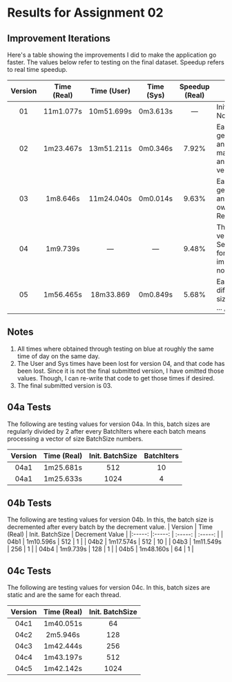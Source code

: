 # Results for Assignment 02

## Improvement Iterations

Here's a table showing the improvements I did to make the application go faster. The values below refer to testing on the final dataset. Speedup refers to real time speedup.

| Version | Time (Real) | Time (User) | Time (Sys) | Speedup (Real) | Changes |
| :-----: | :-----: | :-----: | :-----: | :------: | ------- | 
| 01 | 11m1.077s | 10m51.699s | 0m3.613s | &mdash; | Initial Version - No Changes |
| 02 | 1m23.467s | 13m51.211s | 0m0.346s | 7.92% | Each thread calls getNext(number) and share a maxIter value and Records vector |
| 03 | 1m8.646s  | 11m24.040s | 0m0.014s | 9.63% | Each thread cals getNext(number) and have their own maxIter and Records vector |
| 04 | 1m9.739s  | &mdash;    | &mdash;  | 9.48% | This is from version 04b4 - See notes below for implementation notes |
| 05 | 1m56.465s | 18m33.869  | 0m0.849s | 5.68% | Each thread has different batch sizes 1, 2, 4, 8, ... , 512 |

## Notes
1. All times where obtained through testing on blue at roughly the same time of day
   on the same day.
2. The User and Sys times have been lost for version 04, and that code has been lost. 
   Since it is not the final submitted version, I have omitted those values. Though,
   I can re-write that code to get those times if desired.
3. The final submitted version is 03.


## 04a Tests
The following are testing values for version 04a.
In this, batch sizes are regularly divided by 2 after every BatchIters
where each batch means processing a vector of size BatchSize numbers.

| Version | Time (Real) | Init. BatchSize | BatchIters |
|:-----:  |:-----: | :-----: | :-----: |
| 04a1 | 1m25.681s | 512 | 10 |
| 04a1 | 1m25.633s | 1024 | 4 |


## 04b Tests
The following are testing values for version 04b.
In this, the batch size is decremented after every batch by the
decrement value.
| Version | Time (Real) | Init. BatchSize | Decrement Value |
|:-----:  |:-----: | :-----: | :-----: |
| 04b1 | 1m10.596s | 512 | 1 |
| 04b2 | 1m17.574s | 512 | 10 |
| 04b3 | 1m11.549s | 256 | 1 |
| 04b4 | 1m9.739s  | 128 | 1 |
| 04b5 | 1m48.160s | 64  | 1 |

## 04c Tests
The following are testing values for version 04c.
In this, batch sizes are static and are the same for each thread.

| Version | Time (Real) | Init. BatchSize |
|:-----:  |:-----: | :-----: |
| 04c1 | 1m40.051s | 64 | 
| 04c2 | 2m5.946s  | 128 |
| 04c3 | 1m42.444s | 256 |
| 04c4 | 1m43.197s | 512 |
| 04c5 | 1m42.142s | 1024 |
